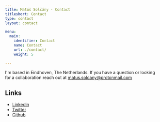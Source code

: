 ```yaml
---
title: Matúš Solčány - Contact
titleshort: Contact
type: contact
layout: contact

menu:
  main:
    identifier: Contact
    name: Contact
    url: ./contact/
    weight: 5
    
---
```


<p>
I'm based in Eindhoven, The Netherlands. If you have a question or looking for a collaboration reach out at <a class="dib gangster-regular f6 underline black" href="&#109;&#097;&#105;&#108;&#116;&#111;:&#109;&#097;&#116;&#117;&#115;&#046;&#115;&#111;&#108;&#099;&#097;&#110;&#121;&#064;&#112;&#114;&#111;&#116;&#111;&#110;&#109;&#097;&#105;&#108;&#046;&#099;&#111;&#109;">&#109;&#097;&#116;&#117;&#115;&#046;&#115;&#111;&#108;&#099;&#097;&#110;&#121;&#064;&#112;&#114;&#111;&#116;&#111;&#110;&#109;&#097;&#105;&#108;&#046;&#099;&#111;&#109;</a>
</p>

## Links

 <ul class="w-100 border-box pt2">
	<li class="post border-box pb2 no-decoration">
		<a class="dib gangster-regular f6 black" href="https://linkedin.com/in/matus-solcany-631792209">Linkedin</a>
	</li> 	
	<li class="post border-box pb2 no-decoration">
		<a class="dib gangster-regular f6 black" href="https://twitter.com/matussolcany">Twitter</a>
	</li>
	<li class="post border-box pb2 no-decoration">
		<a class="dib gangster-regular f6 black" href="https://github.com/solcany">Github</a>
	</li>
</ul>
